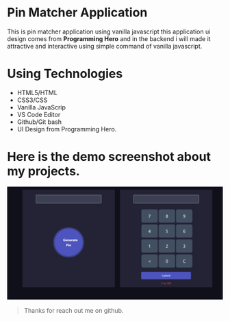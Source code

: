 # Pin Matcher Application 

This is pin matcher application using vanilla javascript this application ui design comes from **Programming Hero** and in the backend i will made it attractive and interactive using simple command of vanilla javascript.

# Using Technologies
- HTML5/HTML
- CSS3/CSS
- Vanilla JavaScrip
- VS Code Editor
- Github/Git bash
- UI Design from Programming Hero.

# Here is the demo screenshot about my projects.

![ImageScreenshot](screenshot.png)

> Thanks for reach out me on github.